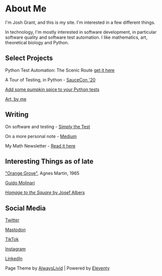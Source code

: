 # About Me

I'm Josh Grant, and this is my site. I'm interested in a few different things.

In technology, I'm mostly interested in software development, in particular software quality and software test automation. I like mathematics, art, theoretical biology and Python. 

## Select Projects

Python Test Automation: The Scenic Route [get it here](https://leanpub.com/pythontestautomationthelongway)

A Tour of Testing, in Python - [SauceCon '20](https://github.com/joshmgrant/saucecon_tourAllThePythonThings)

[Add some pumpkin spice to your Python tests](https://github.com/joshmgrant/pytest-pumpkin-spice)

[Art, by me](https://mastodon.art/@joshin4colours/media)

## Writing

On software and testing - [Simply the Test](https://simplythetest.tumblr.com)

On a more personal note - [Medium](https://joshin4colours.medium.com/)

My Math Newsletter - [Read it here](https://joshs-newsletter-a4b32f.beehiiv.com/p/hello)

## Interesting Things as of late

["Orange Grove"](https://www.arthistoryproject.com/artists/agnes-martin/orange-grove/), Agnes Martin, 1965

[Guido Molinari](https://fondationguidomolinari.org/en/collections/)

[_Homage to the Square_ by Josef Albers](https://www.khanacademy.org/humanities/art-1010/post-war-american-art/postwar-abstract-art/a/albers-homage-to-the-square)

## Social Media

[Twitter](https://twitter.com/joshin4colours)

[Mastodon](https://mastodon.social/@joshin4colours)

[TikTok](https://www.tiktok.com/@joshin5colours)

[Instagram](https://www.instagram.com/joshin4colours/?hl=en)

[LinkedIn](https://www.linkedin.com/in/josh-grant-9570a214/)

Page Theme by [AlwaysLivid](https://alwayslivid.com) | Powered by [Eleventy](https://www.11ty.io/)
